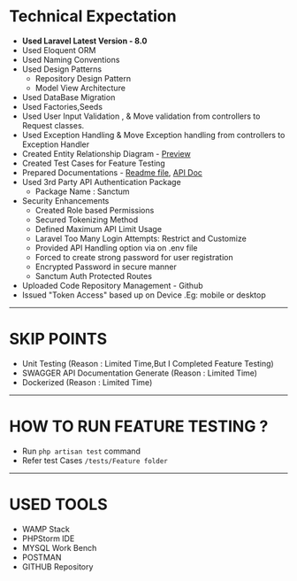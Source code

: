 # Technical Expectation

- **Used Laravel Latest Version - 8.0**
- Used Eloquent ORM  
- Used Naming Conventions
- Used Design Patterns
     - Repository Design Pattern  
     - Model View Architecture
- Used DataBase Migration
- Used Factories,Seeds  
- Used User Input Validation , & Move validation from controllers to Request classes.  
- Used Exception Handling & Move Exception handling from controllers to Exception Handler
- Created Entity Relationship Diagram - [Preview](https://snipboard.io/g2kxZ7.jpg)
- Created Test Cases for Feature Testing  
- Prepared Documentations - [Readme file](https://github.com/DDSameera/rmis-backend/blob/master/README.md), [API Doc](https://github.com/DDSameera/rmis-backend/blob/master/APIDOC.md)
- Used 3rd Party API Authentication Package
    - Package Name : Sanctum
- Security Enhancements
    - Created Role based Permissions
    - Secured Tokenizing Method
    - Defined Maximum API Limit Usage 
    - Laravel Too Many Login Attempts: Restrict and Customize
    - Provided API Handling option via on .env file  
    - Forced to create strong password for user registration
    - Encrypted Password in secure manner
    - Sanctum Auth Protected Routes
- Uploaded Code Repository Management - Github
- Issued "Token Access" based up on Device .Eg: mobile or desktop

____


# SKIP POINTS
- Unit Testing  (Reason : Limited Time,But I  Completed Feature Testing)
- SWAGGER API Documentation Generate (Reason : Limited Time)
- Dockerized (Reason : Limited Time)
___

# HOW TO RUN FEATURE TESTING ?
- Run `php artisan test` command
- Refer test Cases `/tests/Feature folder`

___

# USED TOOLS
- WAMP Stack
- PHPStorm IDE
- MYSQL Work Bench
- POSTMAN
- GITHUB Repository


